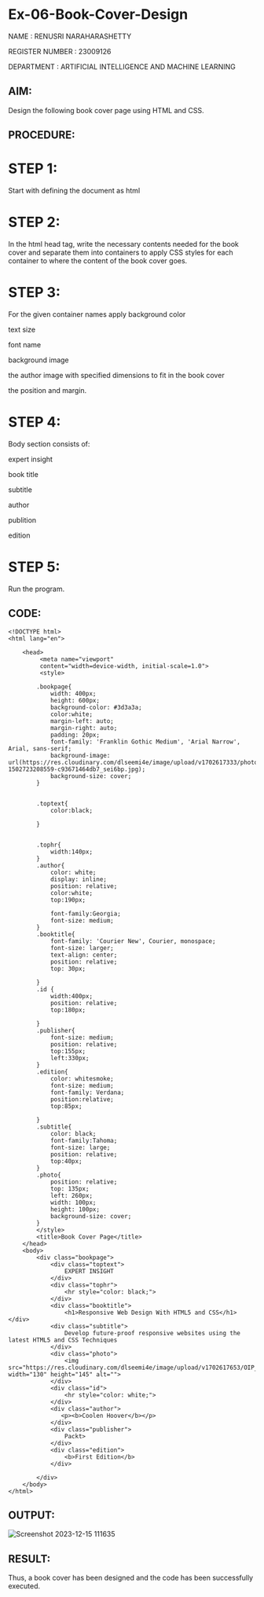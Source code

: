# Ex-06-Book-Cover-Design
NAME : RENUSRI NARAHARASHETTY

REGISTER NUMBER : 23009126

DEPARTMENT : ARTIFICIAL INTELLIGENCE AND MACHINE LEARNING

## AIM:
Design the following book cover page using HTML and CSS.

## PROCEDURE:
# STEP 1:
Start with defining the document as html
# STEP 2:
In the html head tag, write the necessary contents needed for the book cover and separate them into containers to apply CSS styles for each container to where the content of the book cover goes.
# STEP 3:
For the given container names apply
background color

text size

font name

background image 

the author image with specified dimensions to fit in the book cover

the position and margin.
# STEP 4:
Body section consists of:

expert insight

book title 

subtitle

author 

publition 

edition
# STEP 5:
Run the program.

## CODE:
```
<!DOCTYPE html>
<html lang="en">

    <head>
         <meta name="viewport" 
         content="width=device-width, initial-scale=1.0">
         <style>

        .bookpage{
            width: 400px;
            height: 600px;
            background-color: #3d3a3a;
            color:white;
            margin-left: auto;
            margin-right: auto;
            padding: 20px;
            font-family: 'Franklin Gothic Medium', 'Arial Narrow', Arial, sans-serif;
            background-image: url(https://res.cloudinary.com/dlseemi4e/image/upload/v1702617333/photo-1502723208559-c93671464db7_sei6bp.jpg);
            background-size: cover;
        }
            

        .toptext{
            color:black;

        }

        
        .tophr{
            width:140px;
        }
        .author{
            color: white;
            display: inline;
            position: relative;
            color:white;
            top:190px;
            
            font-family:Georgia;
            font-size: medium;
        }
        .booktitle{
            font-family: 'Courier New', Courier, monospace;
            font-size: larger;
            text-align: center;
            position: relative;
            top: 30px;
        
        }
        .id {
            width:400px;
            position: relative;
            top:180px;
            
        }
        .publisher{
            font-size: medium;
            position: relative;
            top:155px;
            left:330px;
        }
        .edition{
            color: whitesmoke;
            font-size: medium;
            font-family: Verdana;
            position:relative;
            top:85px;

        }
        .subtitle{
            color: black;
            font-family:Tahoma;
            font-size: large;
            position: relative;
            top:40px;
        }
        .photo{
            position: relative;
            top: 135px;
            left: 260px;
            width: 100px;
            height: 100px;
            background-size: cover;
        }
        </style>
        <title>Book Cover Page</title>
    </head>
    <body>
        <div class="bookpage">
            <div class="toptext">
                EXPERT INSIGHT
            </div>
            <div class="tophr">
                <hr style="color: black;">
            </div>
            <div class="booktitle">
                <h1>Responsive Web Design With HTML5 and CSS</h1></div>
            <div class="subtitle">
                Develop future-proof responsive websites using the latest HTML5 and CSS Techniques
            </div>
            <div class="photo">
                <img src="https://res.cloudinary.com/dlseemi4e/image/upload/v1702617653/OIP_id2biz.jpg" width="130" height="145" alt="">
            </div>
            <div class="id">
                <hr style="color: white;">
            </div>
            <div class="author">
               <p><b>Coolen Hoover</b></p>
            </div>
            <div class="publisher">
                Packt>
            </div>
            <div class="edition">
                <b>First Edition</b>
            </div>
            
        </div>
    </body>
</html>
```

## OUTPUT:

![Screenshot 2023-12-15 111635](https://github.com/Renusri-Naraharasetty/Ex-06-Book-Cover-Design/assets/146916363/70c8df92-7790-4263-bdc2-deace3e5942b)


## RESULT:
Thus, a book cover has been designed and the code has been successfully executed.
